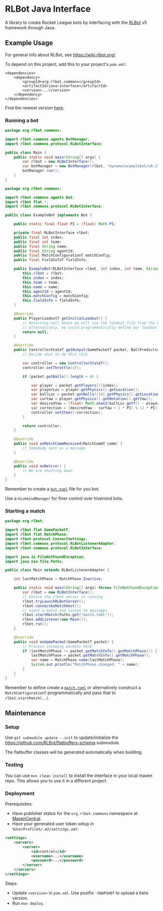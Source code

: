 # RLBot Java Interface

A library to create Rocket League bots by interfacing with the [RLBot](https://rlbot.org/) v5 framework through Java.

## Example Usage

For general info about RLBot, see https://wiki.rlbot.org/.

To depend on this project, add this to your project's `pom.xml`:

```
<dependencies>
    <dependency>
        <groupId>org.rlbot.commons</groupId>
        <artifactId>java-interface</artifactId>
        <version>...</version>
    </dependency>
</dependencies>
```

Find the newest version [here](https://central.sonatype.com/artifact/org.rlbot.commons/java-interface).

### Running a bot

```java
package org.rlbot.commons;

import rlbot.commons.agents.BotManager;
import rlbot.commons.protocol.RLBotInterface;

public class Main {
    public static void main(String[] args) {
        var rlbot = new RLBotInterface();
        var botManager = new BotManager(rlbot, "myname/examplebot/v0.1", ExampleBot::new);
        botManager.run();
    }
}
```

```java
package org.rlbot.commons;

import rlbot.commons.agents.Bot;
import rlbot.flat.*;
import rlbot.commons.protocol.RLBotInterface;

public class ExampleBot implements Bot {

    public static final float PI = (float) Math.PI;

    private final RLBotInterface rlbot;
    public final int index;
    public final int team;
    public final String name;
    public final String agentId;
    public final MatchConfigurationT matchConfig;
    public final FieldInfoT fieldInfo;

    public ExampleBot(RLBotInterface rlbot, int index, int team, String name, String agentId, MatchConfigurationT matchConfig, FieldInfoT fieldInfo) {
        this.rlbot = rlbot;
        this.index = index;
        this.team = team;
        this.name = name;
        this.agentId = agentId;
        this.matchConfig = matchConfig;
        this.fieldInfo = fieldInfo;
    }

    @Override
    public PlayerLoadoutT getInitialLoadout() {
        // Returning null means we will use the loadout_file from the bot.toml config.
        // Alternatively, we could programmatically define our loadout here.
        return null;
    }

    @Override
    public ControllerStateT getOutput(GamePacketT packet, BallPredictionT ballPrediction) {
        // Decide what to do this tick

        var controller = new ControllerStateT();
        controller.setThrottle(1f);

        if (packet.getBalls().length > 0) {

            var player = packet.getPlayers()[index];
            var playerLoc = player.getPhysics().getLocation();
            var ballLoc = packet.getBalls()[0].getPhysics().getLocation();
            var curYaw = player.getPhysics().getRotation().getYaw();
            var desiredYaw = (float) Math.atan2(ballLoc.getY() - playerLoc.getY(), ballLoc.getX() - playerLoc.getX());
            var correction = (desiredYaw - curYaw + 2 * PI) % (2 * PI) - PI;
            controller.setSteer(-correction);
        }

        return controller;
    }

    @Override
    public void onMatchCommReceived(MatchCommT comm) {
        // Somebody sent us a message
    }

    @Override
    public void onRetire() {
        // We are shutting down
    }
}
```

Remember to create a [`bot.toml`](https://wiki.rlbot.org/v5/botmaking/config-files/#bot-script-config-files) file for you bot.

Use a `HivemindManager` for finer control over hivemind bots.

### Starting a match

```java
package org.rlbot;

import rlbot.flat.GamePacketT;
import rlbot.flat.MatchPhase;
import rlbot.protocol.ConnectSettings;
import rlbot.commons.protocol.RLBotListenerAdapter;
import rlbot.commons.protocol.RLBotInterface;

import java.io.FileNotFoundException;
import java.nio.file.Paths;

public class Main extends RLBotListenerAdapter {

    int lastMatchPhase = MatchPhase.Inactive;

    public static void main(String[] args) throws FileNotFoundException {
        var rlbot = new RLBotInterface();
        // Ensure the rlbot server is running
        rlbot.tryLaunchRLBotServer();
        rlbot.connectAsMatchHost();
        // Start a match and listen to messages
        rlbot.startMatch(Paths.get("match.toml"));
        rlbot.addListener(new Main());
        rlbot.run();
    }

    @Override
    public void onGamePacket(GamePacketT packet) {
        // Process incoming packets here
        if (lastMatchPhase != packet.getMatchInfo().getMatchPhase()) {
            lastMatchPhase = packet.getMatchInfo().getMatchPhase();
            var name = MatchPhase.name(lastMatchPhase);
            System.out.println("MatchPhase changed: " + name);
        }
    }
}
```

Remember to define create a [`match.toml`](https://wiki.rlbot.org/v5/botmaking/config-files/#match-config-files) or alternatively construct a `MatchConfigurationT` programmatically and pass that to `rlbot.startMatch(..)`.

## Maintenance

### Setup

Use `git submodule update --init` to update/initialize the https://github.com/RLBot/flatbuffers-schema submodule.

The flatbuffer classes will be generated automatically when building.

### Testing

You can use `mvn clean install` to install the interface in your local maven repo.
This allows you to use it in a different project.

### Deployment

Prerequisites:
- Have publisher status for the `org.rlbot.commons` namespace at [MavenCentral](https://central.sonatype.com/).
- Have your generated user token setup in `%UserProfile%/.m2/settings.xml`:
```xml
<settings>
    <servers>
        <server>
            <id>central</id>
            <username>...</username>
            <password>...</password>
        </server>
    </servers>
</settings>
```

Steps:
- Update `<version>` in `pom.xml`. Use postfix `-SNAPSHOT` to upload a beta version.
- Run `mvn deploy`.
